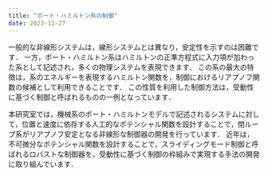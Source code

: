 ```yaml
---
title: "ポート・ハミルトン系の制御"
date: 2023-11-27
---
```




一般的な非線形システムは，線形システムとは異なり，安定性を示すのは困難です．
一方，ポート・ハミルトン系はハミルトンの正準方程式に入力項が加わった系として記述され，多くの物理システムを表現できます．
この系の最大の特徴は，系のエネルギーを表現するハミルトン関数を，制御におけるリアプノフ関数の候補として利用できることです．
この性質を利用した制御方法は，受動性に基づく制御と呼ばれるものの一例となっています．

本研究室では，機械系のポート・ハミルトンモデルで記述されるシステムに対して，位置と速度に依存する人工的なポテンシャル関数を設計することで，閉ループ系がリアプノフ安定となる非線形な制御器の開発を行っています．
近年は，不可微分なポテンシャル関数を設計することで，スライディングモード制御と呼ばれるロバストな制御器を，受動性に基づく制御の枠組みで実現する手法の開発に取り組んでいます．
